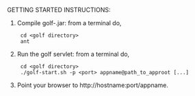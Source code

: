 GETTING STARTED INSTRUCTIONS:

1. Compile golf-<version>.jar: from a terminal do,
        
        cd <golf directory>
        ant

2. Run the golf servlet: from a terminal do,

        cd <golf directory>
        ./golf-start.sh -p <port> appname@path_to_approot [...] 

3. Point your browser to http://hostname:port/appname.
